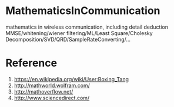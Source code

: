 # MathematicsInCommunication
mathematics in wireless communication, including detail deduction MMSE/whitening/wiener filtering/ML/Least Square/Cholesky Decomposition/SVD/QRD/SampleRateConverting/...

# Reference
1. https://en.wikipedia.org/wiki/User:Boxing_Tang
2. http://mathworld.wolfram.com/
3. http://mathoverflow.net/
4. http://www.sciencedirect.com/
